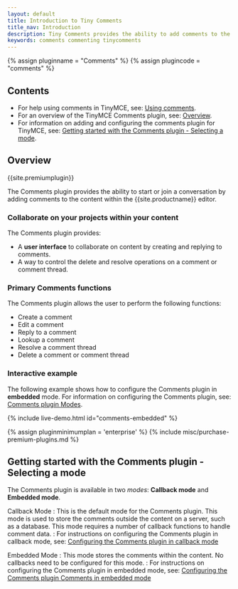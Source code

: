 ```yaml
---
layout: default
title: Introduction to Tiny Comments
title_nav: Introduction
description: Tiny Comments provides the ability to add comments to the content and collaborate with other users for content editing.
keywords: comments commenting tinycomments
---
```


{% assign pluginname = "Comments" %}
{% assign plugincode = "comments" %}

## Contents

* For help using comments in TinyMCE, see: [Using comments]({{site.baseurl}}/plugins/premium/comments/comments_using_comments/).
* For an overview of the TinyMCE Comments plugin, see: [Overview](#overview).
* For information on adding and configuring the comments plugin for TinyMCE, see: [Getting started with the Comments plugin - Selecting a mode](#gettingstartedwiththecommentsplugin-selectingamode).

## Overview

{{site.premiumplugin}}

The Comments plugin provides the ability to start or join a conversation by adding comments to the content within the {{site.productname}} editor.

### Collaborate on your projects within your content

The Comments plugin provides:

* A **user interface** to collaborate on content by creating and replying to comments.
* A way to control the delete and resolve operations on a comment or comment thread.

### Primary Comments functions

The Comments plugin allows the user to perform the following functions:

* Create a comment
* Edit a comment
* Reply to a comment
* Lookup a comment
* Resolve a comment thread
* Delete a comment or comment thread

### Interactive example

The following example shows how to configure the Comments plugin in **embedded** mode. For information on configuring the Comments plugin, see: [Comments plugin Modes](#gettingstartedwiththecommentsplugin-selectingamode).

{% include live-demo.html id="comments-embedded" %}

{% assign pluginminimumplan = 'enterprise' %}
{% include misc/purchase-premium-plugins.md %}

## Getting started with the Comments plugin - Selecting a mode

The Comments plugin is available in two _modes_: **Callback mode** and **Embedded mode**.

Callback Mode
: This is the default mode for the Comments plugin. This mode is used to store the comments outside the content on a server, such as a database. This mode requires a number of callback functions to handle comment data.
: For instructions on configuring the Comments plugin  in callback mode, see: [Configuring the Comments plugin in callback mode]({{site.baseurl}}/plugins/premium/comments/comments_callback_mode/)

Embedded Mode
: This mode stores the comments within the content. No callbacks need to be configured for this mode.
: For instructions on configuring the Comments plugin in embedded mode, see: [Configuring the Comments plugin Comments in embedded mode]({{site.baseurl}}/plugins/premium/comments/comments_embedded_mode/)
